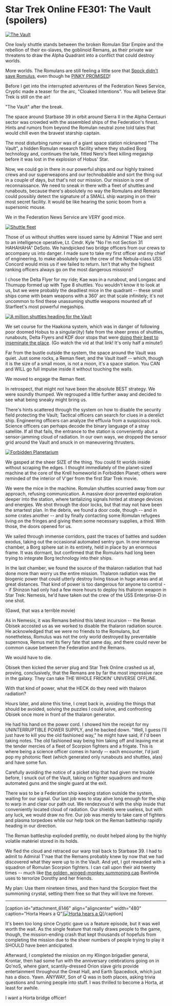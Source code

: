 # Star Trek Online FE301: The Vault (spoilers)

[![](../uploads/2011/02/GameClient-2011-02-05-14-16-08-15-480x270.jpg "The Vault")](../uploads/2011/02/GameClient-2011-02-05-14-16-08-15.jpg)

One lowly shuttle stands between the broken Romulan Star Empire and the rebellion of their ex-slaves, the goblinoid Remans, as their private war threatens to draw the Alpha Quadrant into a conflict that could destroy worlds.

More worlds. The Romulans are still feeling a little sore that [Spock didn't save Romulus](http://structureddream.blogspot.com/2010/02/nice-special-effects-zoom-typical-of.html), even though he [PINKY PROMISED](http://en.wikipedia.org/wiki/Pinky_swear)!

Before I get into the interrupted adventures of the Federation News Service, Cryptic made a teaser for the arc, "Cloaked Intentions". You will believe Star Trek is still on the air!



"The Vault" after the break.


The space around Starbase 39 in orbit around Sierra II in the Alpha Centauri sector was crowded with the assembled ships of the Federation's finest. Hints and rumors from beyond the Romulan neutral zone told tales that would chill even the bravest starship captain.

The most disturbing rumor was of a giant space station nicknamed "The Vault", a hidden Romulan research facility where they studied Borg technology and, continues the tale, fitted Nero's fleet killing megaship before it was lost in the explosion of Hobus' Star.

Now, we could go in there in our powerful ships and our highly trained crews and our superweapons and our technobabble and sort the thing out in a couple of days, but that's not our mission. Our mission is one of reconnaissance. We need to sneak in there with a fleet of shuttles and runabouts, because there's absolutely no way the Romulans and Remans could possibly detect the signature of a SMALL ship warping in on their most secret facility. It would be like hearing the sonic boom from a supersonic mouse.

We in the Federation News Service are VERY good mice.

[![](../uploads/2011/02/GameClient-2011-02-05-14-10-52-63-480x384.jpg "Shuttle fleet")](../uploads/2011/02/GameClient-2011-02-05-14-10-52-63.jpg)

Those of us without shuttles were issued same by Admiral T'Nae and sent to an intelligence operative, Lt. Cmdr. Kyle "No I'm not Section 31 HAHAHAHA" DeSoto. We handpicked two bridge officers from our crews to accompany us into danger. I made sure to take my first officer and my chief of engineering, to make absolutely sure the crew of the Nebula-class USS Concord would miss us if we failed to return. Isn't that why the highest ranking officers always go on the most dangerous missions?

I chose the Delta Flyer for my ride; Kae was in a runabout, and Longasc and Thumupp formed up with Type 8 shuttles. You wouldn't know it to look at us, but we were probably the deadliest mice in the quadrant -- these small ships come with beam weapons with a 360' arc that scale infinitely; it's not uncommon to find these unassuming shuttle weapons mounted aft of Starfleet's most powerful megaships.

[![](../uploads/2011/02/GameClient-2011-02-05-14-50-33-32-480x384.jpg "A million shuttles heading for the Vault")](../uploads/2011/02/GameClient-2011-02-05-14-50-33-32.jpg)

We set course for the Haakona system, which was in danger of following poor doomed Hobus to a singular(ity) fate from the sheer press of shuttles, runabouts, Delta Flyers and KDF door stops that were [doing their best to inseminate the place](http://www.youtube.com/watch?v=TDW28qWBhzc). (Go watch the vid at that link! It's only half a minute!)

Far from the bustle outside the system, the space around the Vault was quiet. Just some rocks, a Reman fleet, and the Vault itself -- which, though it is the size of a small moon, is not a moon, it's a space station. You CAN and WILL go full impulse inside it without touching the walls. 

We moved to engage the Reman fleet.

In retrospect, that might not have been the absolute BEST strategy. We were soundly thumped. We regrouped a little further away and decided to see what being sneaky might bring us.

There's hints scattered through the system on how to disable the security field protecting the Vault; Tactical officers can search for clues in a derelict ship. Engineering officers can analyze the effluvia from a suspicious rock. Science officers can perhaps decode the binary language of a stray satellite. If all that fails, the entrance to the station is conveniently abut a sensor-jamming cloud of radiation. In our own ways, we dropped the sensor grid around the Vault and snuck in on maneuvering thrusters.

[![](../uploads/2011/02/GameClient-2011-02-05-14-31-22-62-480x384.jpg "Forbidden Planetarium")](../uploads/2011/02/GameClient-2011-02-05-14-31-22-62.jpg)

We gasped at the sheer SIZE of the thing. You could fit worlds inside without scraping the edges. I thought immediately of the planet-sized machine at the core of the Krell homeworld in Forbidden Planet; others were reminded of the interior of V'ger from the first Star Trek movie.

We were the mice in the machine. Romulan shuttles scurried away from our approach, refusing communication. A massive door prevented exploration deeper into the station, where tantalizing signals hinted at strange devices and energies. We shot through the door locks, but that may not have been the smartest plan. In the debris, we found a door code, though -- and in some crates another -- and by finally contacting some Romulan refugees living on the fringes and giving them some necessary supplies, a third. With those, the doors opened for us.

We sailed through immense corridors, past the traces of battles and sudden exodus, taking out the occasional automated sentry gun. In one immense chamber, a Borg sphere sat in its entirety, held in place by an enormous frame. It was dormant, but confirmed that the Romulans had long been trying to integrate Borg technology into their ships.

In the last chamber, we found the source of the thalaron radiation that had done more than worry us the entire mission. Thalaron radiation was the biogenic power that could utterly destroy living tissue in huge areas and at great distances. That kind of power is too dangerous for anyone to control -- if Shinzon had only had a few more hours to deploy his thaloron weapon in Star Trek: Nemesis, he'd have taken out the crew of the USS Enterprise-D in one shot.

(Gawd, that was a terrible movie)

As in Nemesis, it was Remans behind this latest incursion -- the Reman Obisek accosted us as we worked to disable the thalaron radiation source. He acknowledged that we were no friends to the Romulans, but nonetheless, Romulus was not the only world destroyed by preventable supernova, Remus met its fiery fate that same day, and there could never be common cause between the Federation and the Remans.

We would have to die.

Obisek then kicked the server plug and Star Trek Online crashed us all, proving, conclusively, that the Remans are by far the most impressive race in the galaxy. They can take THE WHOLE FRICKIN' UNIVERSE OFFLINE.

With that kind of power, what the HECK do they need with thalaron radiation?

Hours later, and alone this time, I crept back in, avoiding the things that should be avoided, solving the puzzles I could solve, and confronting Obisek once more in front of the thalaron generator.

He had his hand on the power cord. I showed him the receipt for my UNINTERRUPTIBLE POWER SUPPLY, and he backed down. "Well, I guess I'll just have to kill you the old fashioned way," he might have said, if I'd been taking notes. The old fashioned way being him taking off and leaving me at the tender mercies of a fleet of Scorpion fighters and a frigate. This is where being a science officer comes in handy -- each encounter, I'd just pop my photonic fleet (which generated only runabouts and shuttles, alas) and have some fun.

Carefully avoiding the notice of a picket ship that had given me trouble before, I snuck out of the Vault, taking on fighter squadrons and more automated guns and the single guard at the exit.

There was to be a Federation ship keeping station outside the system, waiting for our signal. Our last job was to stay alive long enough for the ship to warp in and clear our path out. We rendezvous'd with the ship inside that conveniently located cloud of radiation. Our shields were useless, but with any luck, we would draw no fire. Our job was merely to take care of fighters and plasma torpedoes while our help took on the Reman battleship rapidly heading in our direction.

The Reman battleship exploded prettily, no doubt helped along by the highly volatile matériel stored in its holds.

We fled the cloud and retraced our warp trail back to Starbase 39. I had to admit to Admiral T'nae that the Remans probably knew by now that we had discovered what they were up to in the Vault. And yet, I got rewarded with a squadron of Romulan Scorpion fighters. I can call upon their aid twenty times -- much like [the golden, winged-monkey summoning cap](http://oz.wikia.com/wiki/Golden_Cap) Bastinda uses to terrorize Dorothy and her friends.

My plan: Use them nineteen times, and then hand the Scorpion fleet the summoning crystal, setting them free so that they will love me forever.

---

[caption id="attachment\_6146" align="aligncenter" width="480" caption="Horta Hears a Q"][![](../uploads/2011/02/GameClient-2011-02-05-22-47-25-72-480x384.jpg "Horta hears a Q")](../uploads/2011/02/GameClient-2011-02-05-22-47-25-72.jpg)[/caption]


It's been too long since Cryptic gave us a feature episode, but it was well worth the wait. As the single feature that really draws people to the game, though, the mission-ending crash that kept thousands of hopefuls from completing the mission due to the sheer numbers of people trying to play it SHOULD have been anticipated.

Afterward, I completed the mission on my Klingon brigadier general, Krontar, then had some fun with the anniversary celebrations going on in Qo'noS, where giant, scantily-dressed Orion slave girls provide entertainment throughout the Great Hall, and Earth Spacedock, which just has a disco. Yawn. ANYWAY, Son of Q was in both places, asking trivia questions and turning people into stuff. I was thrilled to become a Horta, at least for awhile.

I want a Horta bridge officer!
